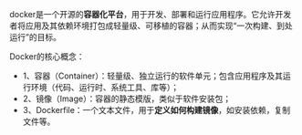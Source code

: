 docker是一个开源的**容器化平台**，用于开发、部署和运行应用程序。它允许开发者将应用及其依赖环境打包成轻量级、可移植的容器；从而实现“一次构建、到处运行”的目标。

Docker的核心概念：
- 1、容器（Container）：轻量级、独立运行的软件单元；包含应用程序及其运行环境（代码、运行时、系统工具、库等）；
- 2、镜像（Image）：容器的静态模版，类似于软件安装包；
- 3、Dockerfile：一个文本文件，用于**定义如何构建镜像**，如安装依赖，复制文件等。
